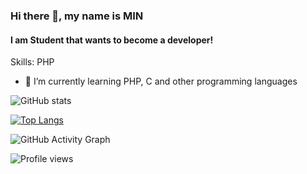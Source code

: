 ### Hi there 👋, my name is MIN
#### I am Student that wants to become a developer!

Skills: PHP

- 🌱 I’m currently learning PHP, C and other programming languages 

![GitHub stats](https://github-readme-stats.vercel.app/api?username=anuraghazra&theme=nord&show_icons=true)  

[![Top Langs](https://github-readme-stats.vercel.app/api/top-langs/?username=MIN0707)](https://github.com/anuraghazra/github-readme-stats)

![GitHub Activity Graph](https://activity-graph.herokuapp.com/graph?username=MIN0707&theme=github)

![Profile views](https://gpvc.arturio.dev/MIN0707)
